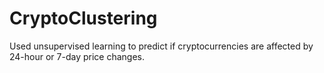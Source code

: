 # CryptoClustering
Used unsupervised learning to predict if cryptocurrencies are affected by 24-hour or 7-day price changes.
